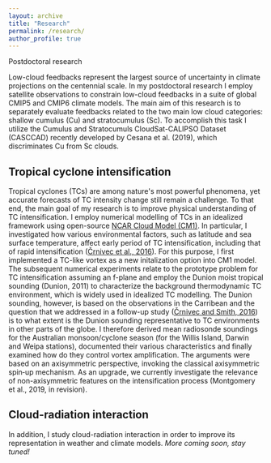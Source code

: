 ```yaml
---
layout: archive
title: "Research"
permalink: /research/
author_profile: true
---
```


Postdoctoral research

Low-cloud feedbacks represent the largest source of uncertainty in climate projections on the centennial scale. In my postdoctoral research I employ satellite observations to constrain low-cloud feedbacks in a suite of global CMIP5 and CMIP6 climate models. The main aim of this research is to separately evaluate feedbacks related to the two main low cloud categories: shallow cumulus (Cu) and stratocumulus (Sc). To accomplish this task I utilize the Cumulus and Stratocumuls CloudSat-CALIPSO Dataset (CASCCAD) recently developed by Cesana et al. (2019), which discriminates Cu from Sc clouds. 

## Tropical cyclone intensification

Tropical cyclones (TCs) are among nature's most powerful phenomena, yet accurate forecasts of TC intensity change still remain a challenge. To that end, the main goal of my research is to improve physical understanding of TC intensification. I employ numerical modelling of TCs in an idealized framework using open-source [NCAR Cloud Model (CM1)](http://www2.mmm.ucar.edu/people/bryan/cm1/). In particular, I investigated how various environmental factors, such as latitude and sea surface temperature, affect early period of TC intensification, including that of rapid intensification ([Črnivec et al., 2016](https://rmets.onlinelibrary.wiley.com/doi/abs/10.1002/qj.2752)). For this purpose, I first implemented a TC-like vortex as a new initalization option into CM1 model. The subsequent numerical experiments relate to the prototype problem for TC intensification assuming an f-plane and employ the Dunion moist tropical sounding (Dunion, 2011) to characterize the background thermodynamic TC environment, which is widely used in idealized TC modelling. The Dunion sounding, however, is based on the observations in the Carribean and the question that we addressed in a follow-up study ([Črnivec and Smith, 2016](https://rmets.onlinelibrary.wiley.com/doi/abs/10.1002/joc.4687)) is to what extent is the Dunion sounding representative to TC environments in other parts of the globe. I therefore derived mean radiosonde soundings for the Australian monsoon/cyclone season (for the Willis Island, Darwin and Weipa stations), documented their various characteristics and finally examined how do they control vortex amplification. The arguments were based on an axisymmetric perspective, invoking the classical axisymmetric spin‐up mechanism. As an upgrade, we currently investigate the relevance of non-axisymmetric features on the intensification process (Montgomery et al., 2019, in revision).


## Cloud-radiation interaction

In addition, I study cloud-radiation interaction in order to improve its representation in weather and climate models. _More coming soon, stay tuned!_
